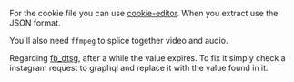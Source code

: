 For the cookie file you can use [cookie-editor](https://cookie-editor.cgagnier.ca/).
When you extract use the JSON format.

You'll also need `ffmpeg` to splice together video and audio.

Regarding [fb_dtsg](https://github.com/Mroik/video-gram/blob/4df66cc9818bcf1a71dc778ad3a43765714ad836/main.py#L75),
after a while the value expires. To fix it simply check a instagram request to
graphql and replace it with the value found in it.
